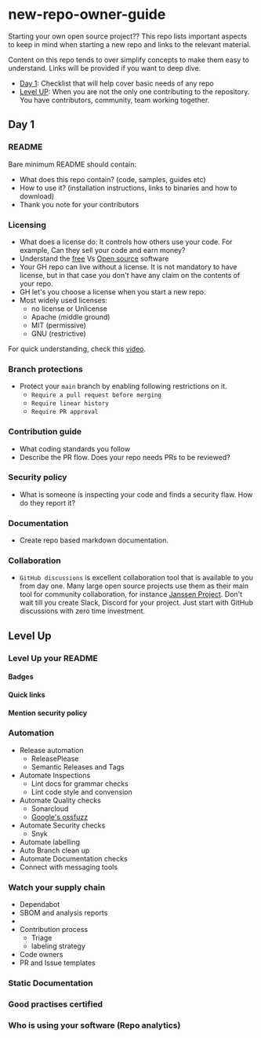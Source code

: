 # new-repo-owner-guide
Starting your own open source project?? This repo lists important aspects to keep in mind when starting a new repo and links to the relevant material.

Content on this repo tends to over simplify concepts to make them easy to understand. Links will be provided if you want to deep dive.

- [Day 1](#day-1): Checklist that will help cover basic needs of any repo
- [Level UP](#level-up): When you are not the only one contributing to the repository. You have contributors, community, team working together.

## Day 1

### README

Bare minimum README should contain:

- What does this repo contain? (code, samples, guides etc)
- How to use it? (installation instructions, links to binaries and how to download)
- Thank you note for your contributors

### Licensing

- What does a license do: It controls how others use your code. For example, Can they sell your code and earn money? 
- Understand the [free](https://www.gnu.org/philosophy/free-sw.en.html) Vs [Open source](https://opensource.org/definition-annotated) software
- Your GH repo can live without a license. It is not mandatory to have license, but in that case you don't have any claim on the contents of your repo. 
- GH let's you choose a license when you start a new repo. 
- Most widely used licenses:
  - no license or Unlicense
  - Apache (middle ground)
  - MIT (permissive)
  - GNU (restrictive)

For quick understanding, check this [video](https://www.youtube.com/watch?v=nFU8KoSgEmk&list=PLPR_9YriEawHVezQrZ1djlQwp16EdI5cl).

### Branch protections

  - Protect your `main` branch by enabling following restrictions on it.
    - `Require a pull request before merging`
    - `Require linear history`
    - `Require PR approval`

### Contribution guide

  - What coding standards you follow
  - Describe the PR flow. Does your repo needs PRs to be reviewed?

### Security policy

  -  What is someone is inspecting your code and finds a security flaw. How do they report it?

### Documentation

  -  Create repo based markdown documentation.

### Collaboration

- `GitHub discussions` is excellent collaboration tool that is available to you from day one. Many large open source projects use them as their main tool for community collaboration, for instance [Janssen Project](https://jans.io/discussions). Don't wait till you create Slack, Discord for your project. Just start with GitHub discussions with zero time investment. 

## Level Up

### Level Up your README 

#### Badges

#### Quick links

#### Mention security policy

### Automation

- Release automation
  -  ReleasePlease
  -  Semantic Releases and Tags
- Automate Inspections
  -  Lint docs for grammar checks
  -  Lint code style and convension
- Automate Quality checks 
  -  Sonarcloud
  -  [Google's ossfuzz](https://github.com/google/oss-fuzz?tab=readme-ov-file)
- Automate Security checks
  -  Snyk
- Automate labelling
- Auto Branch clean up
- Automate Documentation checks
- Connect with messaging tools

### Watch your supply chain 
- Dependabot
- SBOM and analysis reports
- 
- Contribution process
  - Triage
  - labeling strategy
- Code owners
- PR and Issue templates

### Static Documentation 

### Good practises certified

### Who is using your software (Repo analytics)


